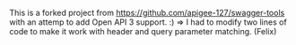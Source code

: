 This is a forked project from https://github.com/apigee-127/swagger-tools with an attemp to add Open API 3 support. :)
=> I had to modify two lines of code to make it work with header and query parameter matching. (Felix)
